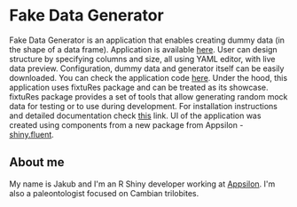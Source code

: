 # Fake Data Generator

Fake Data Generator is an application that enables creating dummy data (in the shape of a data frame). Application is available [here](https://jakubnowicki.shinyapps.io/fake-data-generator). User can design structure by specifying columns and size, all using YAML editor, with live data preview. Configuration, dummy data and generator itself can be easily downloaded. You can check the application code [here](https://github.com/jakubnowicki/fake-data-generator).
Under the hood, this application uses fixtuRes package and can be treated as its showcase.
fixtuRes package provides a set of tools that allow generating random mock data for testing or to use during development. For installation instructions and detailed documentation check [this](https://jakubnowicki.github.io/fixtuRes/) link.
UI of the application was created using components from a new package from Appsilon - [shiny.fluent](https://github.com/Appsilon/shiny.fluent).

## About me
My name is Jakub and I'm an R Shiny developer working at [Appsilon](https://appsilon.com/). I'm also a paleontologist focused on Cambian trilobites.
